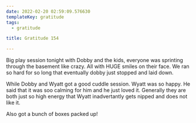 ```yaml
---
date: 2022-02-20 02:59:09.576630
templateKey: gratitude
tags:
  - gratitude

title: Gratitude 154

---
```


Big play session tonight with Dobby and the kids, everyone was sprinting
through the basement like crazy.  All with HUGE smiles on their face. We ran so
hard for so long that eventually dobby just stopped and laid down.

While Dobby and Wyatt got a good cuddle session.  Wyatt was so happy.  He said
that it was soo calming for him and he just loved it.  Generally they are both
just so high energy that Wyatt inadvertantly gets nipped and does not like it.

Also got a bunch of boxes packed up!
